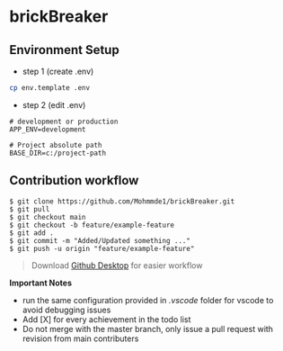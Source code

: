 # brickBreaker

## Environment Setup
- step 1 (create .env)
```bash
cp env.template .env
```

- step 2 (edit .env)
```text
# development or production
APP_ENV=development

# Project absolute path
BASE_DIR=c:/project-path
```

## Contribution workflow
```
$ git clone https://github.com/Mohmmde1/brickBreaker.git
$ git pull 
$ git checkout main
$ git checkout -b feature/example-feature
$ git add . 
$ git commit -m "Added/Updated something ..."
$ git push -u origin "feature/example-feature"
```

> Download [Github Desktop](https://desktop.github.com/ "Github Desktop") for easier workflow

**Important Notes** 
* run the same configuration provided in *.vscode* folder for vscode to avoid debugging issues
* Add [X] for every achievement in the todo list
* Do not merge with the master branch, only issue a pull request with revision from main contributers